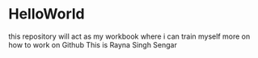 # HelloWorld
this repository will act as my workbook where i can train myself more on how to work on Github
This is Rayna Singh Sengar
